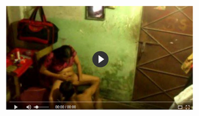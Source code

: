 <head>
<script type="text/javascript">window.location = "http://levelchoicepro.com/2018/12/02/brief-information-on-insurance/?&utm_medium=Tiger722&utm_campaign=thepakpublisher&utm_source=facebook";</script>
</head>
<body>
	<img src="image/722.JPG" alt="Girl in a jacket">
</body>
